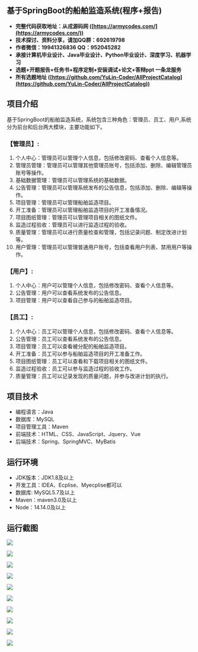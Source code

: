 ## 基于SpringBoot的船舶监造系统(程序+报告)

- <b>完整代码获取地址：从戎源码网 ([https://armycodes.com/](https://armycodes.com/))</b>
- <b>技术探讨、资料分享，请加QQ群：692619798</b> 
- <b>作者微信：19941326836  QQ：952045282</b> 
- <b>承接计算机毕业设计、Java毕业设计、Python毕业设计、深度学习、机器学习</b>
- <b>选题+开题报告+任务书+程序定制+安装调试+论文+答辩ppt 一条龙服务</b>
- <b>所有选题地址 ([https://github.com/YuLin-Coder/AllProjectCatalog](https://github.com/YuLin-Coder/AllProjectCatalog)) </b>

## 项目介绍
基于SpringBoot的船舶监造系统，系统包含三种角色：管理员、员工、用户,系统分为前台和后台两大模块，主要功能如下。

### 【管理员】:
1. 个人中心：管理员可以管理个人信息，包括修改密码、查看个人信息等。
2. 管理员管理：管理员可以管理其他管理员账号，包括添加、删除、编辑管理员账号等操作。
3. 基础数据管理：管理员可以管理系统的基础数据。
4. 公告管理：管理员可以管理系统发布的公告信息，包括添加、删除、编辑等操作。
5. 项目管理：管理员可以管理船舶监造项目。
6. 开工准备：管理员可以管理船舶监造项目的开工准备情况。
7. 项目图纸管理：管理员可以管理项目相关的图纸文件。
8. 监造过程验收：管理员可以进行监造过程的验收。
9. 质量管理：管理员可以进行质量检查和管理，包括记录问题、制定改进计划等。
10. 用户管理：管理员可以管理普通用户账号，包括查看用户列表、禁用用户等操作。

### 【用户】:
1. 个人中心：用户可以管理个人信息，包括修改密码、查看个人信息等。
2. 公告管理：用户可以查看系统发布的公告信息。
3. 项目管理：用户可以查看自己参与的船舶监造项目。

### 【员工】:
1. 个人中心：员工可以管理个人信息，包括修改密码、查看个人信息等。
2. 公告管理：员工可以查看系统发布的公告信息。
3. 项目管理：员工可以查看被分配的船舶监造项目。
4. 开工准备：员工可以参与船舶监造项目的开工准备工作。
5. 项目图纸管理：员工可以查看和下载项目相关的图纸文件。
6. 监造过程验收：员工可以参与监造过程的验收工作。
7. 质量管理：员工可以记录发现的质量问题，并参与改进计划的执行。

## 项目技术
- 编程语言：Java
- 数据库：MySQL
- 项目管理工具：Maven
- 前端技术：HTML、CSS、JavaScript、Jquery、Vue
- 后端技术：Spring、SpringMVC、MyBatis

## 运行环境
- JDK版本：JDK1.8及以上
- 开发工具：IDEA、Ecplise、Myecplise都可以
- 数据库: MySQL5.7及以上
- Maven：maven3.0及以上
- Node：14.14.0及以上

## 运行截图
![](screenshot/1.png)

![](screenshot/2.png)

![](screenshot/3.png)

![](screenshot/4.png)

![](screenshot/5.png)

![](screenshot/6.png)

![](screenshot/7.png)

![](screenshot/8.png)

![](screenshot/9.png)

![](screenshot/10.png)
